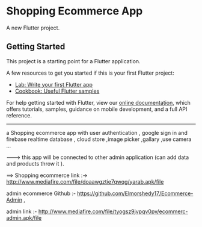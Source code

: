 # Shopping Ecommerce App

A new Flutter project.

## Getting Started

This project is a starting point for a Flutter application.

A few resources to get you started if this is your first Flutter project:

- [Lab: Write your first Flutter app](https://flutter.dev/docs/get-started/codelab)
- [Cookbook: Useful Flutter samples](https://flutter.dev/docs/cookbook)

For help getting started with Flutter, view our 
[online documentation](https://flutter.dev/docs), which offers tutorials, 
samples, guidance on mobile development, and a full API reference.


---------------

a Shopping ecommerce app with user authentication , google sign in and firebase realtime database , cloud store ,image picker ,gallary ,use camera ...

---> this app will be connected to other admin application (can add data and products throw it ).

==> Shopping ecommerce link :->   http://www.mediafire.com/file/doaawgztie7qwqg/yarab.apk/file 

admin ecommerce Github :- https://github.com/Elmorshedy17/Ecommerce-Admin ,

admin link :- http://www.mediafire.com/file/tyogsz9jvpqv0pv/ecommerc-admin.apk/file
